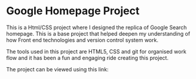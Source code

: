 # Google Homepage Project

This is a Html/CSS project where I designed the replica of Google Search homepage. This is a base project that helped deepen my understanding of how Front end technologies  and version control system work. 

The tools used in this project are HTML5, CSS and git for organised work flow and it has been a fun and engaging ride creating this project. 

The project can be viewed using this link: 